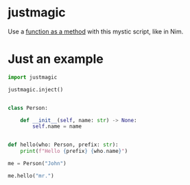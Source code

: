 # justmagic

Use a [function as a method](https://en.wikipedia.org/wiki/Uniform_Function_Call_Syntax) with this mystic script, like in Nim.
<br />

# Just an example

```python
import justmagic

justmagic.inject()


class Person:

    def __init__(self, name: str) -> None:
        self.name = name


def hello(who: Person, prefix: str):
    print(f"Hello {prefix} {who.name}")

me = Person("John")

me.hello("mr.")
```
